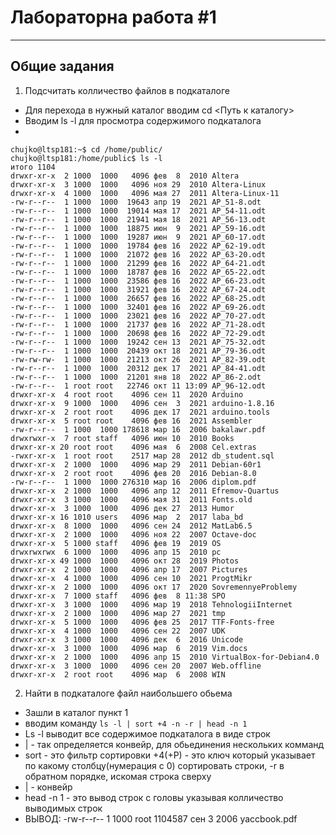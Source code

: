 # Лабораторна работа #1
---

## Общие задания
1. Подсчитать колличество файлов в подкаталоге
  - Для перехода в нужный каталог вводим cd <Путь к каталогу>
  - Вводим ls -l для просмотра содержимого подкаталога
  - 
  ```
  chujko@ltsp181:~$ cd /home/public/
chujko@ltsp181:/home/public$ ls -l
итого 1104
drwxr-xr-x  2 1000  1000   4096 фев  8  2010 Altera
drwxr-xr-x  3 1000  1000   4096 ноя 29  2010 Altera-Linux
drwxr-xr-x  4 1000  1000   4096 мая 27  2011 Altera-Linux-11
-rw-r--r--  1 1000  1000  19643 апр 19  2021 AP_51-8.odt
-rw-r--r--  1 1000  1000  19014 мая 17  2021 AP_54-11.odt
-rw-r--r--  1 1000  1000  21941 мая 18  2021 AP_56-13.odt
-rw-r--r--  1 1000  1000  18875 июн  9  2021 AP_59-16.odt
-rw-r--r--  1 1000  1000  19287 июн  9  2021 AP_60-17.odt
-rw-r--r--  1 1000  1000  19784 фев 16  2022 AP_62-19.odt
-rw-r--r--  1 1000  1000  21072 фев 16  2022 AP_63-20.odt
-rw-r--r--  1 1000  1000  21299 фев 16  2022 AP_64-21.odt
-rw-r--r--  1 1000  1000  18787 фев 16  2022 AP_65-22.odt
-rw-r--r--  1 1000  1000  23586 фев 16  2022 AP_66-23.odt
-rw-r--r--  1 1000  1000  31921 фев 16  2022 AP_67-24.odt
-rw-r--r--  1 1000  1000  26657 фев 16  2022 AP_68-25.odt
-rw-r--r--  1 1000  1000  32401 фев 16  2022 AP_69-26.odt
-rw-r--r--  1 1000  1000  23021 фев 16  2022 AP_70-27.odt
-rw-r--r--  1 1000  1000  21737 фев 16  2022 AP_71-28.odt
-rw-r--r--  1 1000  1000  20698 фев 16  2022 AP_72-29.odt
-rw-r--r--  1 1000  1000  19242 сен 13  2021 AP_75-32.odt
-rw-r--r--  1 1000  1000  20439 окт 18  2021 AP_79-36.odt
-rw-rw-rw-  1 1000  1000  21213 окт 26  2021 AP_82-39.odt
-rw-r--r--  1 1000  1000  20312 дек 17  2021 AP_84-41.odt
-rw-r--r--  1 1000  1000  21201 янв 18  2022 AP_86-2.odt
-rw-r--r--  1 root root   22746 окт 11 13:09 AP_96-12.odt
drwxr-xr-x  4 root root    4096 сен 11  2020 Arduino
drwxr-xr-x  9 1000  1000   4096 сен  3  2021 arduino-1.8.16
drwxr-xr-x  2 root root    4096 дек 17  2021 arduino.tools
drwxr-xr-x  5 root root    4096 фев 16  2021 Assembler
-rw-r--r--  1 1000  1000 178618 мар 16  2006 bakalawr.pdf
drwxrwxr-x  7 root staff   4096 июн 10  2010 Books
drwxr-xr-x 20 root root    4096 мая  6  2008 Cel.extras
-rwxr-xr-x  1 root root    2517 мар 28  2012 db_student.sql
drwxr-xr-x  2 1000  1000   4096 мар 29  2011 Debian-60r1
drwxr-xr-x  2 root root    4096 фев 20  2016 Debian-8.0
-rw-r--r--  1 1000  1000 276310 мар 16  2006 diplom.pdf
drwxr-xr-x  2 1000  1000   4096 апр 12  2011 Efremov-Quartus
drwxr-xr-x  3 1000  1000   4096 мая 31  2011 Fonts.old
drwxr-xr-x  3 1000  1000   4096 дек 27  2013 Humor
drwxr-xr-x 16 1010 users   4096 мар  2  2017 laba_bd
drwxr-xr-x  8 1000  1000   4096 сен 24  2012 MatLab6.5
drwxr-xr-x  2 1000  1000   4096 ноя 22  2007 Octave-doc
drwxr-xr-x  5 1000 staff   4096 фев 19  2019 OS
drwxrwxrwx  6 1000  1000   4096 апр 15  2010 pc
drwxr-xr-x 49 1000  1000   4096 окт 28  2019 Photos
drwxr-xr-x  2 1000  1000   4096 апр 17  2007 Pictures
drwxr-xr-x  4 1000  1000   4096 сен 10  2021 ProgtMikr
drwxr-xr-x  2 1000  1000   4096 окт 17  2020 SovremennyeProblemy
drwxr-xr-x  7 1000 staff   4096 фев  8 11:38 SPO
drwxr-xr-x  3 1000  1000   4096 мар 19  2018 TehnologiiInternet
drwxr-xr-x  2 1000  1000   4096 мар 27  2021 tmp
drwxr-xr-x  5 1000  1000   4096 фев 25  2017 TTF-Fonts-free
drwxr-xr-x  4 1000  1000   4096 сен 22  2007 UDK
drwxr-xr-x  3 1000  1000   4096 дек  6  2016 Unicode
drwxr-xr-x  3 1000  1000   4096 мар  6  2019 Vim.docs
drwxr-xr-x  2 1000  1000   4096 апр 15  2010 VirtualBox-for-Debian4.0
drwxr-xr-x  3 1000  1000   4096 сен 20  2007 Web.offline
drwxr-xr-x  2 root root    4096 мар  6  2008 WIN

  ```
2. Найти в подкаталоге файл наибольшего обьема

- Зашли в каталог пункт 1
- вводим команду ```ls -l | sort +4 -n -r | head -n 1```
- Ls -l выводит все содержимое подкаталога в виде строк
- | - так определяется конвейр, для обьединения нескольких комманд
- sort - это фильтр сортировки +4(+Р) - это ключ который указывает по какому столбцу(нумерация с 0) сортировать строки, -r в обратном порядке, искомая строка сверху
- | - конвейр
- head -n 1 - это вывод строк с головы указывая колличество выводимых строк
- ВЫВОД: -rw-r--r-- 1 1000 root  1104587 сен  3  2006 yaccbook.pdf
